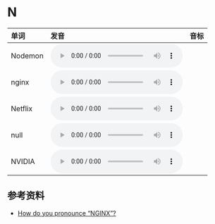 
# N

| 单词  | 发音 | 音标 |
| :-- | :-- | :-- |
| Nodemon | <audio :src="$withBase('/audio/Nodemon.mp3')" controls="controls" controlslist="nodownload"></audio> |  |
| nginx | <audio :src="$withBase('/audio/nginx.mp3')" controls="controls" controlslist="nodownload"></audio> |  |
| Netflix | <audio :src="$withBase('/audio/Netflix.mp3')" controls="controls" controlslist="nodownload"></audio> |  |
| null | <audio :src="$withBase('/audio/null.mp3')" controls="controls" controlslist="nodownload"></audio> |  |
| NVIDIA | <audio :src="$withBase('/audio/NVIDIA.mp3')" controls="controls" controlslist="nodownload"></audio> |  |

## 参考资料

- [How do you pronounce “NGINX”?](https://www.nginx.com/resources/wiki/community/faq/)
